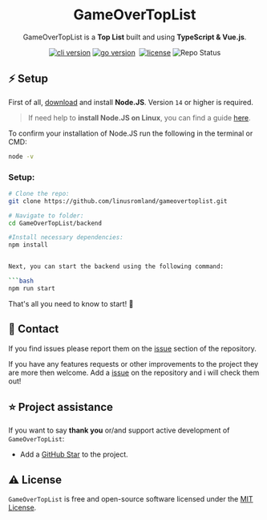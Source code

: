 <h1 align="center">GameOverTopList</h1>
<p align="center">GameOverTopList is a <b>Top List</b>  built and using <b>TypeScript & Vue.js</b>.

<p align="center"><a href="https://github.com/linusromland/gameovertoplist/releases" target="_blank"><img src="https://img.shields.io/badge/version-v0.0.1-blue?style=for-the-badge&logo=none" alt="cli version" /></a>&nbsp;<a href="https://nodejs.org/en/" target="_blank"><img src="https://img.shields.io/badge/Node.JS-14.17+-0?style=for-the-badge&logo=nodedotjs" alt="go version" /></a>&nbsp;
<a href="https://github.com/linusromland/gameovertoplist/blob/master/LICENSE"><img src="https://img.shields.io/badge/license-MIT-red?style=for-the-badge&logo=none" alt="license" /></a> <a ><img src="https://img.shields.io/badge/Project%20Status-Inactive-red?style=for-the-badge&logo=none" alt="Repo Status" /></a>
</p>

## ⚡️ Setup

First of all, [download](https://nodejs.org/en/) and install **Node.JS**. Version `14` or higher is required.

> If need help to **install Node.JS on Linux**, you can find a guide [here](https://www.digitalocean.com/community/tutorial_collections/how-to-install-node-js).

To confirm your installation of Node.JS run the following in the terminal or CMD:

```bash
node -v
```

### Setup:

````bash
# Clone the repo:
git clone https://github.com/linusromland/gameovertoplist.git

# Navigate to folder:
cd GameOverTopList/backend

#Install necessary dependencies:
npm install


Next, you can start the backend using the following command:

```bash
npm run start
````

That's all you need to know to start! 🎉

## 📝 Contact

If you find issues please report them on the [issue](https://github.com/linusromland/GameOverTopList/issues) section of the repository.

If you have any features requests or other improvements to the project they are more then welcome. Add a [issue](https://github.com/linusromland/GameOverTopList/issues) on the repository and i will check them out!

## ⭐️ Project assistance

If you want to say **thank you** or/and support active development of `GameOverTopList`:

-   Add a [GitHub Star](https://github.com/linusromland/GameOverTopList) to the project.

## ⚠️ License

`GameOverTopList` is free and open-source software licensed under the [MIT License](https://github.com/linusromland/GameOverTopList/blob/master/LICENSE).
